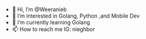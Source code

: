 - 👋 Hi, I’m @Weeranieb
- 👀 I’m interested in Golang, Python ,and Mobile Dev
- 🌱 I’m currently learning Golang
- 📫 How to reach me IG: nieghbor

<!---
Weeranieb/Weeranieb is a ✨ special ✨ repository because its `README.md` (this file) appears on your GitHub profile.
You can click the Preview link to take a look at your changes.
--->
